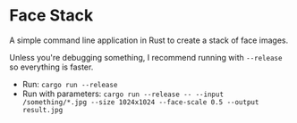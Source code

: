# Face Stack

A simple command line application in Rust to create a stack of face images.

Unless you're debugging something, I recommend running with `--release` so everything is faster.

* Run: `cargo run --release`
* Run with parameters: `cargo run --release -- --input /something/*.jpg --size 1024x1024 --face-scale 0.5 --output result.jpg`
